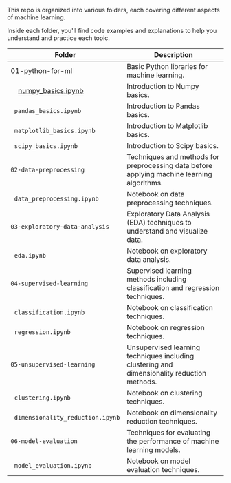 This repo is organized into various folders, each covering different aspects of machine learning. 

Inside each folder, you'll find code examples and explanations to help you understand and practice each topic.


<table>
  <thead>
    <tr>
      <th>Folder</th>
      <th>Description</th>
    </tr>
  </thead>
  <tbody>
    <tr>
      <td>01-python-for-ml</td>
      <td>Basic Python libraries for machine learning.</td>
    </tr>
    <tr>
      <td>&nbsp;&nbsp;&nbsp;&nbsp;<a href="https://github.com/codeasarjun/_easy_machine_learning/blob/main/01-python-for-ml/numpy_basics.ipynb">numpy_basics.ipynb</a></td>
      <td>Introduction to Numpy basics.</td>
    </tr>
    <tr>
      <td>&nbsp;&nbsp;<code>pandas_basics.ipynb</code></td>
      <td>Introduction to Pandas basics.</td>
    </tr>
    <tr>
      <td>&nbsp;&nbsp;<code>matplotlib_basics.ipynb</code></td>
      <td>Introduction to Matplotlib basics.</td>
    </tr>
    <tr>
      <td>&nbsp;&nbsp;<code>scipy_basics.ipynb</code></td>
      <td>Introduction to Scipy basics.</td>
    </tr>
    <tr>
      <td><code>02-data-preprocessing</code></td>
      <td>Techniques and methods for preprocessing data before applying machine learning algorithms.</td>
    </tr>
    <tr>
      <td>&nbsp;&nbsp;<code>data_preprocessing.ipynb</code></td>
      <td>Notebook on data preprocessing techniques.</td>
    </tr>
    <tr>
      <td><code>03-exploratory-data-analysis</code></td>
      <td>Exploratory Data Analysis (EDA) techniques to understand and visualize data.</td>
    </tr>
    <tr>
      <td>&nbsp;&nbsp;<code>eda.ipynb</code></td>
      <td>Notebook on exploratory data analysis.</td>
    </tr>
    <tr>
      <td><code>04-supervised-learning</code></td>
      <td>Supervised learning methods including classification and regression techniques.</td>
    </tr>
    <tr>
      <td>&nbsp;&nbsp;<code>classification.ipynb</code></td>
      <td>Notebook on classification techniques.</td>
    </tr>
    <tr>
      <td>&nbsp;&nbsp;<code>regression.ipynb</code></td>
      <td>Notebook on regression techniques.</td>
    </tr>
    <tr>
      <td><code>05-unsupervised-learning</code></td>
      <td>Unsupervised learning techniques including clustering and dimensionality reduction methods.</td>
    </tr>
    <tr>
      <td>&nbsp;&nbsp;<code>clustering.ipynb</code></td>
      <td>Notebook on clustering techniques.</td>
    </tr>
    <tr>
      <td>&nbsp;&nbsp;<code>dimensionality_reduction.ipynb</code></td>
      <td>Notebook on dimensionality reduction techniques.</td>
    </tr>
    <tr>
      <td><code>06-model-evaluation</code></td>
      <td>Techniques for evaluating the performance of machine learning models.</td>
    </tr>
    <tr>
      <td>&nbsp;&nbsp;<code>model_evaluation.ipynb</code></td>
      <td>Notebook on model evaluation techniques.</td>
    </tr>
  </tbody>
</table>
